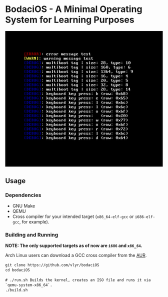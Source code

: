 # BodaciOS - A Minimal Operating System for Learning Purposes
![Preview](media/preview.png?raw=true "Preview")

## Usage

### Dependencies
* GNU Make
* QEMU
* Cross compiler for your intended target (`x86_64-elf-gcc` or `i686-elf-gcc`, for example).

### Building and Running
**NOTE: The only supported targets as of now are `i686` and `x86_64`.**

 Arch Linux users can download a GCC cross compiler from the [AUR](https://aur.archlinux.org/packages?K=elf-gcc).


```
git clone https://github.com/vlyr/bodaciOS
cd bodaciOS

# ./run.sh Builds the kernel, creates an ISO file and runs it via `qemu-system-x86_64`.
./build.sh
```
